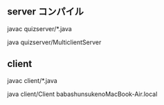 server コンパイル
----------------

javac quizserver/*.java

java quizserver/MulticlientServer


client
----------------------
javac client/*.java

java client/Client babashunsukenoMacBook-Air.local
